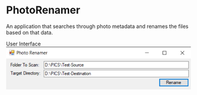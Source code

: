 # PhotoRenamer
An application that searches through photo metadata and renames the files based on that data.

User Interface
![alt text](https://github.com/FrostyDesigner/PhotoRenamer/blob/master/PhotoRenamer1.png)
